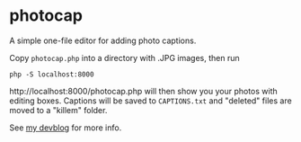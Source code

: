 photocap
========

A simple one-file editor for adding photo captions.

Copy `photocap.php` into a directory with .JPG images, then run

    php -S localhost:8000

http://localhost:8000/photocap.php will then show you your photos with editing boxes. Captions will be saved to `CAPTIONS.txt` and "deleted" files are moved to a "killem" folder. 

See [my devblog](http://kirkdev.blogspot.com/2016/11/photocapphp-offline-photo-captioning.html) for more info.
